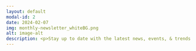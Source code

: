 ```yaml
---
layout: default
modal-id: 2
date: 2024-02-07
img: monthly-newsletter_whiteBG.png
alt: image-alt
description: <p>Stay up to date with the latest news, events, & trends in the Bitcoin mining and energy industries.</p><br><p><h3>Download Here:</h3></p><p><a href="/newsletters/256Foundation-Newsletter-2502_v1.pdf" target="_blank" rel="noopener noreferrer"><font color="orange">February 2025 - Swim At Your Own Risk</font></a></p><p><a href="/newsletters/256Foundation-Newsletter-2501_v1.pdf" target="_blank" rel="noopener noreferrer"><font color="orange">January 2025 - A Spark of Defiance</font></a></p><br><section id="contact"><div class="container"><div class="row"><div class="col-lg-7"><h3>Subscribe Here:</h3></div></div><div class="row"><div class="col-lg-7"><form action="https://formspree.io/f/xkndjepy" method="POST" name="sentMessage" id="contactForm" novalidate><div class="row control-group"></div><div class="row control-group"><div class="form-group col-xs-12 floating-label-form-group controls"><label for="email">Email Address</label><input type="email" name="_replyto" class="form-control" placeholder="Email Address" id="email" required data-validation-required-message="Please enter your email address."><p class="help-block text-danger"></p></div></div><div><input type="hidden" name="_subject" value="New submission!"><input type="text" name="_gotcha" style="display:none" /></div></div></div><br><div id="success"></div><div class="row"><div class="col-lg-7"><button type="submit" class="btn btn-success btn-lg">Send</button></div></div></form></div></section>
---
```

